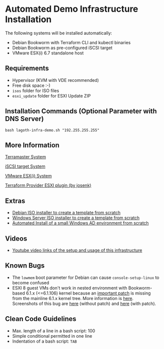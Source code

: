 # Automated Demo Infrastructure Installation

The following systems will be installed automatically:

  * Debian Bookworm with Terraform CLI and kubectl binaries
  * Debian Bookworm as pre-configured iSCSI target
  * VMware ESX(i) 6.7 standalone host

## Requirements

  * Hypervisor (KVM with VDE recommended)
  * Free disk space :-)
  * `isos` folder for ISO files
  * `esxi_update` folder for ESXI Update ZIP

## Installation Commands (Optional Parameter with DNS Server)

    bash lagoth-infra-demo.sh "192.255.255.255"

## More Information

[Terramaster System](terraform_cli_vm/README.md)

[iSCSI target System](iscsi_target/README.md)

[VMware ESX(i) System](esxi_host/README.md)

[Terraform Provider ESXI plugin (by josenk)](https://github.com/josenk/terraform-provider-esxi)

## Extras

  * [Debian ISO installer to create a template from scratch](borglin_template/generiso.sh)
  * [Windows Server ISO installer to create a template from scratch](borgwin_template/README.md)
  * [Automated Install of a small Windows AD environment from scratch](windowsad_example/README.md) 

## Videos

  * [Youtube video links of the setup and usage of this infrastructure](install_demo.md)

## Known Bugs

  * The `lowmem` boot parameter for Debian can cause `console-setup-linux` to become confused
  * ESXI 8 guest VMs don't work in nested environment with Bookworm-based 6.1.x (<=6.1.106) kernel because an [important patch](issues/patches/amd_nested_flushbyasid.patch) is missing from the mainline 6.1.x kernel tree. More information is [here](https://lists.proxmox.com/pipermail/pve-devel/2023-October/059540.html). Screenshots of this bug are [here](issues/images/esxi8_without_patch.png) (without patch) and [here](issues/images/esxi8_with_patch.png) (with patch).

## Clean Code Guidelines

  * Max. length of a line in a bash script: 100
  * Simple conditional permitted in one line
  * Indentation of a bash script: `TAB`
